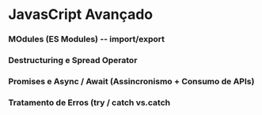 <h1>JavasCript Avançado</h1>
<h3>MOdules (ES Modules) -- import/export</h3>
<h3>Destructuring e Spread Operator</h3>
<h3>Promises e Async / Await (Assincronismo + Consumo de APIs)</h3>
<h3>Tratamento de Erros (try / catch vs.catch</h3>